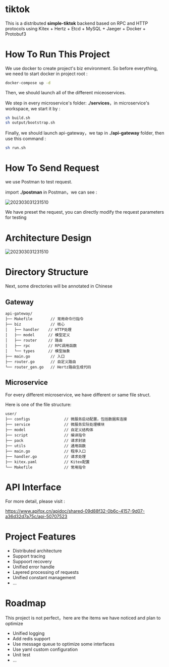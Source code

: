 # tiktok

This is a distributed **simple-tiktok** backend based on RPC and HTTP protocols using Kitex + Hertz + Etcd + MySQL + Jaeger + Docker + Protobuf3

# How To Run This Project

We use docker to create project's biz environment. So before everything, we need to start docker in project root :

```bash
docker-compose up -d
```

Then, we should launch all of the different miceoservices.

We step in every microservice's folder: **./services**，in microservice's workspace, we start it by :

```bash
sh build.sh
sh output/bootstrap.sh
```

Finally, we should launch api-gateway，we tap in **./api-gateway** folder, then use this command :

```bash
sh run.sh
```

# How To Send Request

we use Postman to test request.

import **./postman** in Postman，we can see :

![202303031231510](docs/img/202303031233520.png)

We have preset the request, you can directly modify the request parameters for testing

# Architecture Design

![202303031231510](docs/img/202303031231510.jpg)

# Directory Structure

Next, some directories will be annotated in Chinese

## Gateway

```plain
api-gateway/
├── Makefile        // 常用命令行指令
├── biz             // 核心
│   ├── handler    // HTTP处理
│   ├── model      // 模型定义
│   ├── router     // 路由
│   ├── rpc        // RPC调用函数
│   └── types      // 模型抽象
├── main.go         // 入口
├── router.go       // 自定义路由
└── router_gen.go   // Hertz路由生成代码
```

## Microservice

For every different microservice, we have different or same file struct.

Here is one of the file structure:

```plain
user/
├── configs               // 微服务启动配置，包括数据库连接
├── service               // 微服务实际处理模块
├── model                 // 自定义结构体
├── script                // 编译指令
├── pack                  // 请求封装
├── utils                 // 通用函数
├── main.go               // 程序入口
├── handler.go            // 请求处理
├── kitex.yaml            // Kitex配置
└── Makefile              // 常用指令
```

# API Interface

For more detail, please visit :

https://www.apifox.cn/apidoc/shared-09d88f32-0b6c-4157-9d07-a36d32d7a75c/api-50707523

# Project Features

- Distributed architecture
- Support tracing
- Suppoort recovery
- Unified error handle
- Layered processing of requests
- Unified constant management
- ...

# Roadmap

This project is not perfect，here are the items we have noticed and plan to optimize

- Unified logging
- Add redis support
- Use message queue to optimize some interfaces
- Use yaml custom configuration
- Unit test
- ...

